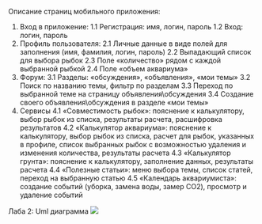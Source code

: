 Описание страниц мобильного приложения:
1.	Вход в приложение:
  1.1	Регистрация: имя, логин, пароль
  1.2	Вход: логин, пароль
2.	Профиль пользователя:
  2.1	Личные данные в виде полей для заполнения (имя, фамилия, логин, пароль)
  2.2	Выпадающий список для выбора рыбок
  2.3	Поле «количество» рядом с каждой выбранной рыбкой
  2.4	Поле «объем аквариума»
3.	Форум:
  3.1	Разделы: «обсуждения», «объявления», «мои темы»
  3.2	Поиск по названию темы, фильтр по разделам
  3.3	Переход по выбранной теме на страницу объявления\обсуждения
  3.4	Создание своего объявления\обсуждения в разделе «мои темы»
4.	Сервисы
  4.1	 «Совместимость рыбок»: пояснение к калькулятору, выбор рыбок из списка, результаты расчета, расшифровка результатов
  4.2	«Калькулятор аквариума»: пояснение к калькулятору, выбор рыбок из списка, расчет для рыбок, указанных в профиле, список выбранных рыбок с возможностью удаления и изменения количества, результаты расчета
  4.3	«Калькулятор грунта»: пояснение к калькулятору, заполнение данных, результаты расчета
  4.4	«Полезные статьи»: меню выбора темы, список статей, переход на выбранную статью
  4.5	«Календарь аквариумиста»: создание событий (уборка, замена воды, замер CO2), просмотр и удаление событий

Лаба 2: Uml диаграмма
<img src="./app/docs/plant.puml">
